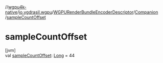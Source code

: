 //[wgpu4k-native](../../../../index.md)/[io.ygdrasil.wgpu](../../index.md)/[WGPURenderBundleEncoderDescriptor](../index.md)/[Companion](index.md)/[sampleCountOffset](sample-count-offset.md)

# sampleCountOffset

[jvm]\
val [sampleCountOffset](sample-count-offset.md): [Long](https://kotlinlang.org/api/core/kotlin-stdlib/kotlin/-long/index.html) = 44